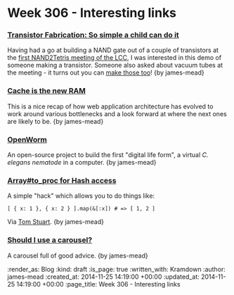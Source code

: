 Week 306 - Interesting links
============================

### [Transistor Fabrication: So simple a child can do it](http://hackaday.com/2010/05/13/transistor-fabrication-so-simple-a-child-can-do-it/)

Having had a go at building a NAND gate out of a couple of transistors at the [first NAND2Tetris meeting of the LCC](https://groups.google.com/forum/#!msg/london-computation-club/oiTVvGynzYs/sHX7SRVXy3IJ), I was interested in this demo of someone making a transistor. Someone also asked about vacuum tubes at the meeting - it turns out you can [make those too](http://hackaday.com/2014/11/21/artisanal-vacuum-tubes-hackaday-shows-you-how/)! {by james-mead}


### [Cache is the new RAM](http://blog.memsql.com/cache-is-the-new-ram/)

This is a nice recap of how web application architecture has evolved to work around various bottlenecks and a look forward at where the next ones are likely to be. {by james-mead}


### [OpenWorm](http://www.openworm.org/)

An open-source project to build the first "digital life form", a virtual _C. elegans nematode_ in a computer. {by james-mead}


### [Array#to_proc for Hash access](http://thepugautomatic.com/2014/11/array-to-proc-for-hash-access/)

A simple "hack" which allows you to do things like:

    [ { x: 1 }, { x: 2 } ].map(&[:x]) # => [ 1, 2 ]

Via [Tom Stuart](http://codon.com). {by james-mead}


### [Should I use a carousel?](http://shouldiuseacarousel.com/)

A carousel full of good advice. {by james-mead}


:render_as: Blog
:kind: draft
:is_page: true
:written_with: Kramdown
:author: james-mead
:created_at: 2014-11-25 14:19:00 +00:00
:updated_at: 2014-11-25 14:19:00 +00:00
:page_title: Week 306 - Interesting links

